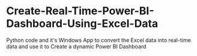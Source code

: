 # Create-Real-Time-Power-BI-Dashboard-Using-Excel-Data
Python code and it's Windows App to convert the Excel data into real-time data and use it to Create a dynamic Power BI  Dashboard
